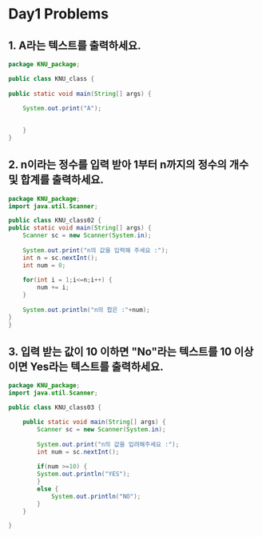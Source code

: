 # Day1 Problems
## 1. A라는 텍스트를 출력하세요.
```java
package KNU_package;

public class KNU_class {
	
public static void main(String[] args) {
	
	System.out.print("A");
	

	}
}
```

## 2. n이라는 정수를 입력 받아 1부터 n까지의 정수의 개수 및 합계를 출력하세요.
```java
package KNU_package;
import java.util.Scanner;

public class KNU_class02 {
public static void main(String[] args) {
	Scanner sc = new Scanner(System.in);
	
	System.out.print("n의 값을 입력해 주세요 :");
	int n = sc.nextInt();
	int num = 0;
	
	for(int i = 1;i<=n;i++) {
		num += i;
	}
	
	System.out.println("n의 합은 :"+num);
}
}
```

## 3. 입력 받는 값이 10 이하면 "No"라는 텍스트를 10 이상이면 Yes라는 텍스트를 출력하세요.
```java
package KNU_package;
import java.util.Scanner;

public class KNU_class03 {

	public static void main(String[] args) {
		Scanner sc = new Scanner(System.in);
		
		System.out.print("n의 값을 입려해주세요 :");
		int num = sc.nextInt();
			
		if(num >=10) {
		System.out.println("YES");
		}
		else {
			System.out.println("NO");
		}		
	}

}
```